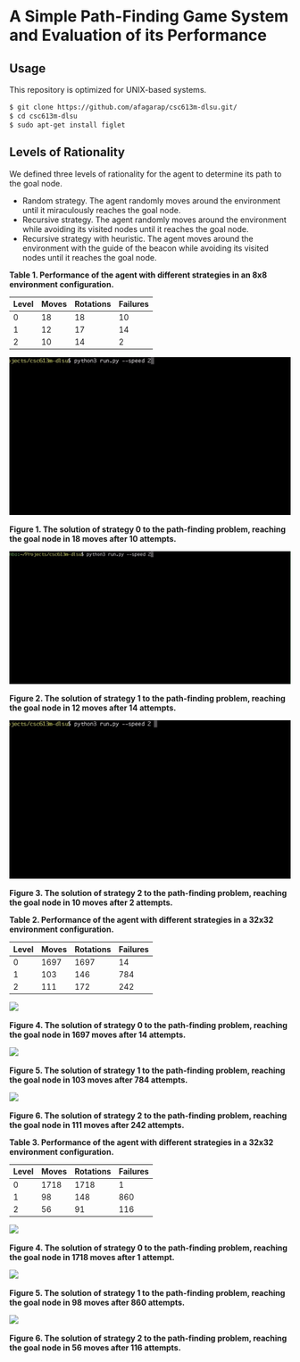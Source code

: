 A Simple Path-Finding Game System and Evaluation of its Performance
===

## Usage

This repository is optimized for UNIX-based systems.

```buildoutcfg
$ git clone https://github.com/afagarap/csc613m-dlsu.git/
$ cd csc613m-dlsu
$ sudo apt-get install figlet
```

## Levels of Rationality

We defined three levels of rationality for the agent to determine its path to the goal node.

* Random strategy. The agent randomly moves around the environment until it miraculously reaches the goal node. 
* Recursive strategy. The agent randomly moves around the environment while avoiding its visited nodes until it reaches the goal node.
* Recursive strategy with heuristic. The agent moves around the environment with the guide of the beacon while avoiding its visited nodes until it reaches the goal node.

**Table 1. Performance of the agent with different strategies in an 8x8 environment configuration.**

|Level|Moves|Rotations|Failures|
|-----|-----|---------|--------|
|0|18|18|10|
|1|12|17|14|
|2|10|14|2|


![](assets/config-1-level-0.gif)

**Figure 1. The solution of strategy 0 to the path-finding problem, reaching the goal node in 18 moves after 10 attempts.**

![](assets/config-1-level-1.gif)

**Figure 2. The solution of strategy 1 to the path-finding problem, reaching the goal node in 12 moves after 14 attempts.**

![](assets/config-1-level-2.gif)

**Figure 3. The solution of strategy 2 to the path-finding problem, reaching the goal node in 10 moves after 2 attempts.**

**Table 2. Performance of the agent with different strategies in a 32x32 environment configuration.**

|Level|Moves|Rotations|Failures|
|-----|-----|---------|--------|
|0|1697|1697|14|
|1|103|146|784|
|2|111|172|242|

![](assets/config-2-level-0.gif)

**Figure 4. The solution of strategy 0 to the path-finding problem, reaching the goal node in 1697 moves after 14 attempts.**

![](assets/config-2-level-1.gif)

**Figure 5. The solution of strategy 1 to the path-finding problem, reaching the goal node in 103 moves after 784 attempts.**

![](assets/config-2-level-2.gif)

**Figure 6. The solution of strategy 2 to the path-finding problem, reaching the goal node in 111 moves after 242 attempts.**

**Table 3. Performance of the agent with different strategies in a 32x32 environment configuration.**

|Level|Moves|Rotations|Failures|
|-----|-----|---------|--------|
|0|1718|1718|1|
|1|98|148|860|
|2|56|91|116|

![](assets/config-3-level-0.gif)

**Figure 4. The solution of strategy 0 to the path-finding problem, reaching the goal node in 1718 moves after 1 attempt.**

![](assets/config-3-level-1.gif)

**Figure 5. The solution of strategy 1 to the path-finding problem, reaching the goal node in 98 moves after 860 attempts.**

![](assets/config-3-level-2.gif)

**Figure 6. The solution of strategy 2 to the path-finding problem, reaching the goal node in 56 moves after 116 attempts.**

